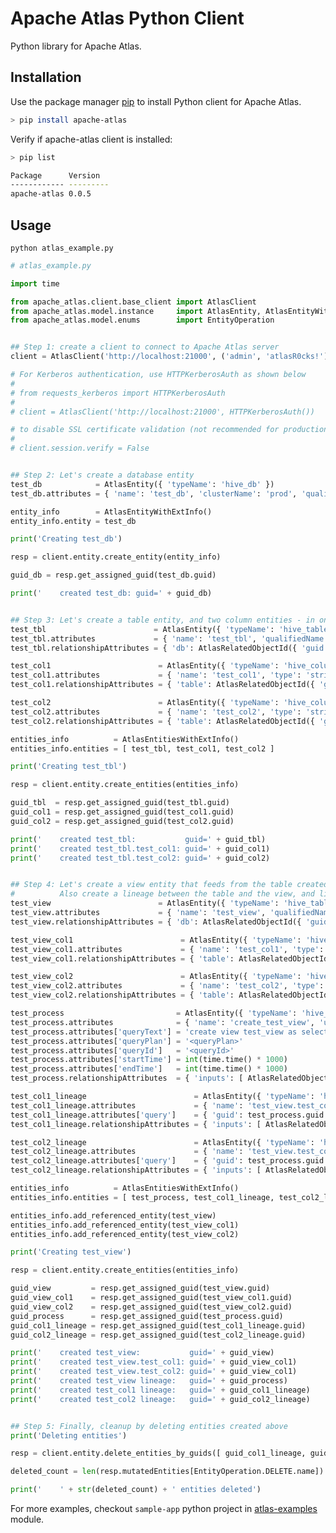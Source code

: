 # Apache Atlas Python Client

Python library for Apache Atlas.

## Installation

Use the package manager [pip](https://pip.pypa.io/en/stable/) to install Python client for Apache Atlas.

```bash
> pip install apache-atlas
```

Verify if apache-atlas client is installed:
```bash
> pip list

Package      Version
------------ ---------
apache-atlas 0.0.5
```

## Usage

```python atlas_example.py```
```python
# atlas_example.py

import time

from apache_atlas.client.base_client import AtlasClient
from apache_atlas.model.instance     import AtlasEntity, AtlasEntityWithExtInfo, AtlasEntitiesWithExtInfo, AtlasRelatedObjectId
from apache_atlas.model.enums        import EntityOperation


## Step 1: create a client to connect to Apache Atlas server
client = AtlasClient('http://localhost:21000', ('admin', 'atlasR0cks!'))

# For Kerberos authentication, use HTTPKerberosAuth as shown below
#
# from requests_kerberos import HTTPKerberosAuth
#
# client = AtlasClient('http://localhost:21000', HTTPKerberosAuth())

# to disable SSL certificate validation (not recommended for production use!)
#
# client.session.verify = False


## Step 2: Let's create a database entity
test_db            = AtlasEntity({ 'typeName': 'hive_db' })
test_db.attributes = { 'name': 'test_db', 'clusterName': 'prod', 'qualifiedName': 'test_db@prod' }

entity_info        = AtlasEntityWithExtInfo()
entity_info.entity = test_db

print('Creating test_db')

resp = client.entity.create_entity(entity_info)

guid_db = resp.get_assigned_guid(test_db.guid)

print('    created test_db: guid=' + guid_db)


## Step 3: Let's create a table entity, and two column entities - in one call
test_tbl                        = AtlasEntity({ 'typeName': 'hive_table' })
test_tbl.attributes             = { 'name': 'test_tbl', 'qualifiedName': 'test_db.test_tbl@prod' }
test_tbl.relationshipAttributes = { 'db': AtlasRelatedObjectId({ 'guid': guid_db }) }

test_col1                        = AtlasEntity({ 'typeName': 'hive_column' })
test_col1.attributes             = { 'name': 'test_col1', 'type': 'string', 'qualifiedName': 'test_db.test_tbl.test_col1@prod' }
test_col1.relationshipAttributes = { 'table': AtlasRelatedObjectId({ 'guid': test_tbl.guid }) }

test_col2                        = AtlasEntity({ 'typeName': 'hive_column' })
test_col2.attributes             = { 'name': 'test_col2', 'type': 'string', 'qualifiedName': 'test_db.test_tbl.test_col2@prod' }
test_col2.relationshipAttributes = { 'table': AtlasRelatedObjectId({ 'guid': test_tbl.guid }) }

entities_info          = AtlasEntitiesWithExtInfo()
entities_info.entities = [ test_tbl, test_col1, test_col2 ]

print('Creating test_tbl')

resp = client.entity.create_entities(entities_info)

guid_tbl  = resp.get_assigned_guid(test_tbl.guid)
guid_col1 = resp.get_assigned_guid(test_col1.guid)
guid_col2 = resp.get_assigned_guid(test_col2.guid)

print('    created test_tbl:           guid=' + guid_tbl)
print('    created test_tbl.test_col1: guid=' + guid_col1)
print('    created test_tbl.test_col2: guid=' + guid_col2)


## Step 4: Let's create a view entity that feeds from the table created earlier
#          Also create a lineage between the table and the view, and lineages between their columns as well
test_view                        = AtlasEntity({ 'typeName': 'hive_table' })
test_view.attributes             = { 'name': 'test_view', 'qualifiedName': 'test_db.test_view@prod' }
test_view.relationshipAttributes = { 'db': AtlasRelatedObjectId({ 'guid': guid_db }) }

test_view_col1                        = AtlasEntity({ 'typeName': 'hive_column' })
test_view_col1.attributes             = { 'name': 'test_col1', 'type': 'string', 'qualifiedName': 'test_db.test_view.test_col1@prod' }
test_view_col1.relationshipAttributes = { 'table': AtlasRelatedObjectId({ 'guid': test_view.guid }) }

test_view_col2                        = AtlasEntity({ 'typeName': 'hive_column' })
test_view_col2.attributes             = { 'name': 'test_col2', 'type': 'string', 'qualifiedName': 'test_db.test_view.test_col2@prod' }
test_view_col2.relationshipAttributes = { 'table': AtlasRelatedObjectId({ 'guid': test_view.guid }) }

test_process                         = AtlasEntity({ 'typeName': 'hive_process' })
test_process.attributes              = { 'name': 'create_test_view', 'userName': 'admin', 'operationType': 'CREATE', 'qualifiedName': 'create_test_view@prod' }
test_process.attributes['queryText'] = 'create view test_view as select * from test_tbl'
test_process.attributes['queryPlan'] = '<queryPlan>'
test_process.attributes['queryId']   = '<queryId>'
test_process.attributes['startTime'] = int(time.time() * 1000)
test_process.attributes['endTime']   = int(time.time() * 1000)
test_process.relationshipAttributes  = { 'inputs': [ AtlasRelatedObjectId({ 'guid': guid_tbl }) ], 'outputs': [ AtlasRelatedObjectId({ 'guid': test_view.guid }) ] }

test_col1_lineage                        = AtlasEntity({ 'typeName': 'hive_column_lineage' })
test_col1_lineage.attributes             = { 'name': 'test_view.test_col1 lineage', 'depenendencyType': 'read', 'qualifiedName': 'test_db.test_view.test_col1@prod' }
test_col1_lineage.attributes['query']    = { 'guid': test_process.guid }
test_col1_lineage.relationshipAttributes = { 'inputs': [ AtlasRelatedObjectId({ 'guid': guid_col1 }) ], 'outputs': [ AtlasRelatedObjectId({ 'guid': test_view_col1.guid }) ] }

test_col2_lineage                        = AtlasEntity({ 'typeName': 'hive_column_lineage' })
test_col2_lineage.attributes             = { 'name': 'test_view.test_col2 lineage', 'depenendencyType': 'read', 'qualifiedName': 'test_db.test_view.test_col2@prod' }
test_col2_lineage.attributes['query']    = { 'guid': test_process.guid }
test_col2_lineage.relationshipAttributes = { 'inputs': [ AtlasRelatedObjectId({ 'guid': guid_col2 }) ], 'outputs': [ AtlasRelatedObjectId({ 'guid': test_view_col2.guid }) ] }

entities_info          = AtlasEntitiesWithExtInfo()
entities_info.entities = [ test_process, test_col1_lineage, test_col2_lineage ]

entities_info.add_referenced_entity(test_view)
entities_info.add_referenced_entity(test_view_col1)
entities_info.add_referenced_entity(test_view_col2)

print('Creating test_view')

resp = client.entity.create_entities(entities_info)

guid_view         = resp.get_assigned_guid(test_view.guid)
guid_view_col1    = resp.get_assigned_guid(test_view_col1.guid)
guid_view_col2    = resp.get_assigned_guid(test_view_col2.guid)
guid_process      = resp.get_assigned_guid(test_process.guid)
guid_col1_lineage = resp.get_assigned_guid(test_col1_lineage.guid)
guid_col2_lineage = resp.get_assigned_guid(test_col2_lineage.guid)

print('    created test_view:           guid=' + guid_view)
print('    created test_view.test_col1: guid=' + guid_view_col1)
print('    created test_view.test_col2: guid=' + guid_view_col1)
print('    created test_view lineage:   guid=' + guid_process)
print('    created test_col1 lineage:   guid=' + guid_col1_lineage)
print('    created test_col2 lineage:   guid=' + guid_col2_lineage)


## Step 5: Finally, cleanup by deleting entities created above
print('Deleting entities')

resp = client.entity.delete_entities_by_guids([ guid_col1_lineage, guid_col2_lineage, guid_process, guid_view, guid_tbl, guid_db ])

deleted_count = len(resp.mutatedEntities[EntityOperation.DELETE.name]) if resp and resp.mutatedEntities and EntityOperation.DELETE.name in resp.mutatedEntities else 0

print('    ' + str(deleted_count) + ' entities deleted')
```
For more examples, checkout `sample-app` python project in [atlas-examples](https://github.com/apache/atlas/blob/master/atlas-examples/sample-app/src/main/python/sample_client.py) module.
